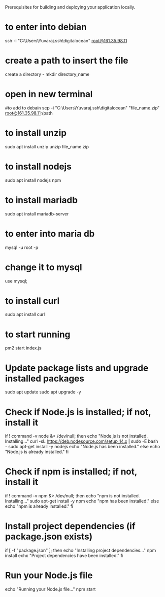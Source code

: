 Prerequisites for building and deploying your application locally.

# to enter into debian
ssh -i "C:\Users\Yuvaraj\.ssh\digitalocean" root@161.35.98.11

# create a path to insert the file 
create a directory - mkdir directory_name

# open in new terminal
#to add to debain 
scp -i "C:\Users\Yuvaraj\.ssh\digitalocean" "file_name.zip" root@161.35.98.11:/path

# to install unzip
sudo apt install unzip
unzip file_name.zip

# to install nodejs
sudo apt install nodejs npm

# to install mariadb
sudo apt install mariadb-server

# to enter into maria db
mysql -u root -p

# change it to mysql
use mysql;

# to install curl
sudo apt install curl

# to start running
pm2 start index.js

# Update package lists and upgrade installed packages
sudo apt update
sudo apt upgrade -y

# Check if Node.js is installed; if not, install it
if ! command -v node &> /dev/null; then
    echo "Node.js is not installed. Installing..."
    curl -sL https://deb.nodesource.com/setup_14.x | sudo -E bash -
    sudo apt-get install -y nodejs
    echo "Node.js has been installed."
else
    echo "Node.js is already installed."
fi

# Check if npm is installed; if not, install it
if ! command -v npm &> /dev/null; then
    echo "npm is not installed. Installing..."
    sudo apt-get install -y npm
    echo "npm has been installed."
else
    echo "npm is already installed."
fi


# Install project dependencies (if package.json exists)
if [ -f "package.json" ]; then
    echo "Installing project dependencies..."
    npm install
    echo "Project dependencies have been installed."
fi

# Run your Node.js file
echo "Running your Node.js file..."
npm start